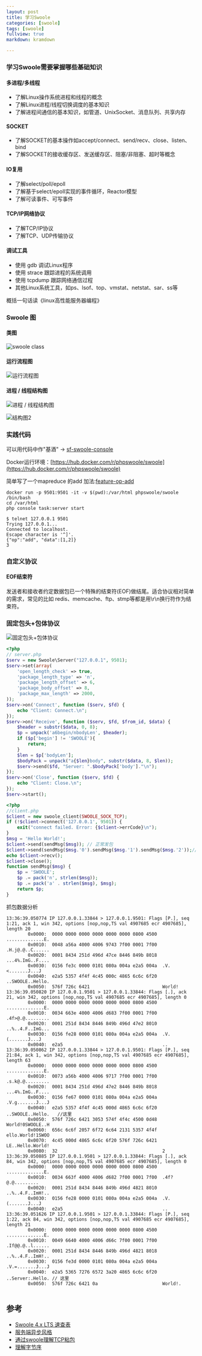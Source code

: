 ```yaml
---
layout: post
title: 学习Swoole
categories: [swoole]
tags: [swoole]
fullview: true
markdown: kramdown

---
```


### 学习Swoole需要掌握哪些基础知识

#### 多进程/多线程

* 了解Linux操作系统进程和线程的概念
* 了解Linux进程/线程切换调度的基本知识
* 了解进程间通信的基本知识，如管道、UnixSocket、消息队列、共享内存

#### SOCKET

* 了解SOCKET的基本操作如accept/connect、send/recv、close、listen、bind
* 了解SOCKET的接收缓存区、发送缓存区、阻塞/非阻塞、超时等概念


#### IO复用

* 了解select/poll/epoll
* 了解基于select/epoll实现的事件循环，Reactor模型
* 了解可读事件、可写事件


#### TCP/IP网络协议

* 了解TCP/IP协议
* 了解TCP、UDP传输协议

#### 调试工具

* 使用 gdb 调试Linux程序
* 使用 strace 跟踪进程的系统调用
* 使用 tcpdump 跟踪网络通信过程
* 其他Linux系统工具，如ps、lsof、top、vmstat、netstat、sar、ss等

概括一句话读《linux高性能服务器编程》

### Swoole 图

#### 类图

![swoole class](/assets/media/WX20200301-072210@2x.png)

#### 运行流程图

![运行流程图](https://wiki.swoole.com/_images/server/running_process.jpg)

#### 进程 / 线程结构图

![进程 / 线程结构图](https://wiki.swoole.com/_images/server/process_structure.jpg)

![结构图2](https://wiki.swoole.com/_images/server/process_structure_2.png)


### 实践代码

可以用代码中作"基酒" -> [sf-swoole-console](https://github.com/superman2014/sf-swoole-console)

Docker运行环境：[https://hub.docker.com/r/phpswoole/swoole](https://hub.docker.com/r/phpswoole/swoole)

简单写了一个mapreduce 的add 加法:[feature-op-add](https://github.com/superman2014/sf-swoole-console/tree/feature-op-add)

```
docker run -p 9501:9501 -it -v $(pwd):/var/html phpswoole/swoole  /bin/bash
cd /var/html
php console task:server start
```

```
$ telnet 127.0.0.1 9501
Trying 127.0.0.1...
Connected to localhost.
Escape character is '^]'.
{"op":"add", "data":[1,2]}
3
```

### 自定义协议

#### EOF结束符

发送者和接收者约定数据包已一个特殊的结束符(EOF)做结尾。适合协议相对简单的需求，常见的比如 redis、memcache、ftp、stmp等都是用\r\n换行符作为结束符。

### 固定包头+包体协议

![固定包头+包体协议](https://opso.coding.me/images/swoole_pack.png)

```php
<?php
// server.php
$serv = new Swoole\Server("127.0.0.1", 9501);
$serv->set(array(
    'open_length_check' => true,
    'package_length_type' => 'n',
    'package_length_offset' => 6,
    'package_body_offset' => 8,
    'package_max_length' => 2000,
));
$serv->on('Connect', function ($serv, $fd) {
    echo "Client: Connect.\n";
});
$serv->on('Receive', function ($serv, $fd, $from_id, $data) {
	$header = substr($data, 0, 8);
	$p = unpack('a6begin/nbodyLen', $header);
	if ($p['begin'] != 'SWOOLE'){
		return;
	}
	$len = $p['bodyLen'];
	$bodyPack = unpack("a{$len}body", substr($data, 8, $len));
    $serv->send($fd, "Server: ".$bodyPack['body']."\n");
});
$serv->on('Close', function ($serv, $fd) {
    echo "Client: Close.\n";
});
$serv->start();
```

```php
<?php
//client.php
$client = new swoole_client(SWOOLE_SOCK_TCP);
if (!$client->connect('127.0.0.1', 9501)) {
	exit("connect failed. Error: {$client->errCode}\n");
}
$msg = 'Hello World!';
$client->send(sendMsg($msg)); // 正常发包
$client->send(sendMsg($msg.'0').sendMsg($msg.'1').sendMsg($msg.'2'));// 模拟粘包
echo $client->recv();
$client->close();
function sendMsg($msg) {
	$p = 'SWOOLE';
	$p .= pack('n', strlen($msg));
	$p .= pack('a' . strlen($msg), $msg);
	return $p;
}
```


抓包数据分析

```
13:36:39.050774 IP 127.0.0.1.33844 > 127.0.0.1.9501: Flags [P.], seq 1:21, ack 1, win 342, options [nop,nop,TS val 4907685 ecr 4907685], length 20
        0x0000:  0000 0000 0000 0000 0000 0000 0800 4500  ..............E.
        0x0010:  0048 a56a 4000 4006 9743 7f00 0001 7f00  .H.j@.@..C......
        0x0020:  0001 8434 251d 496d 47ce 8446 849b 8018  ...4%.ImG..F....
        0x0030:  0156 fe3c 0000 0101 080a 004a e2a5 004a  .V.<.......J...J
        0x0040:  e2a5 5357 4f4f 4c45 000c 4865 6c6c 6f20  ..SWOOLE..Hello.
        0x0050:  576f 726c 6421                           World!
13:36:39.050820 IP 127.0.0.1.9501 > 127.0.0.1.33844: Flags [.], ack 21, win 342, options [nop,nop,TS val 4907685 ecr 4907685], length 0
        0x0000:  0000 0000 0000 0000 0000 0000 0800 4500  ..............E.
        0x0010:  0034 663e 4000 4006 d683 7f00 0001 7f00  .4f>@.@.........
        0x0020:  0001 251d 8434 8446 849b 496d 47e2 8010  ..%..4.F..ImG...
        0x0030:  0156 fe28 0000 0101 080a 004a e2a5 004a  .V.(.......J...J
        0x0040:  e2a5                                     ..
13:36:39.050862 IP 127.0.0.1.33844 > 127.0.0.1.9501: Flags [P.], seq 21:84, ack 1, win 342, options [nop,nop,TS val 4907685 ecr 4907685], length 63
        0x0000:  0000 0000 0000 0000 0000 0000 0800 4500  ..............E.
        0x0010:  0073 a56b 4000 4006 9717 7f00 0001 7f00  .s.k@.@.........
        0x0020:  0001 8434 251d 496d 47e2 8446 849b 8018  ...4%.ImG..F....
        0x0030:  0156 fe67 0000 0101 080a 004a e2a5 004a  .V.g.......J...J
        0x0040:  e2a5 5357 4f4f 4c45 000d 4865 6c6c 6f20  ..SWOOLE..Hello.   //这里
        0x0050:  576f 726c 6421 3053 574f 4f4c 4500 0d48  World!0SWOOLE..H
        0x0060:  656c 6c6f 2057 6f72 6c64 2131 5357 4f4f  ello.World!1SWOO
        0x0070:  4c45 000d 4865 6c6c 6f20 576f 726c 6421  LE..Hello.World!
        0x0080:  32                                       2
13:36:39.050885 IP 127.0.0.1.9501 > 127.0.0.1.33844: Flags [.], ack 84, win 342, options [nop,nop,TS val 4907685 ecr 4907685], length 0
        0x0000:  0000 0000 0000 0000 0000 0000 0800 4500  ..............E.
        0x0010:  0034 663f 4000 4006 d682 7f00 0001 7f00  .4f?@.@.........
        0x0020:  0001 251d 8434 8446 849b 496d 4821 8010  ..%..4.F..ImH!..
        0x0030:  0156 fe28 0000 0101 080a 004a e2a5 004a  .V.(.......J...J
        0x0040:  e2a5                                     ..
13:36:39.051626 IP 127.0.0.1.9501 > 127.0.0.1.33844: Flags [P.], seq 1:22, ack 84, win 342, options [nop,nop,TS val 4907685 ecr 4907685], length 21
        0x0000:  0000 0000 0000 0000 0000 0000 0800 4500  ..............E.
        0x0010:  0049 6640 4000 4006 d66c 7f00 0001 7f00  .If@@.@..l......
        0x0020:  0001 251d 8434 8446 849b 496d 4821 8018  ..%..4.F..ImH!..
        0x0030:  0156 fe3d 0000 0101 080a 004a e2a5 004a  .V.=.......J...J
        0x0040:  e2a5 5365 7276 6572 3a20 4865 6c6c 6f20  ..Server:.Hello. // 这里
        0x0050:  576f 726c 6421 0a                        World!.


```



## 参考

* [Swoole 4.x LTS 速查表](https://toxmc.github.io/swoole-cs.github.io/)
* [服务端异步风格](https://wiki.swoole.com/#/server/init)
* [通过swoole理解TCP粘包](https://opso.coding.me/post/swoole-tcp-pack/)
* [理解字节序](https://www.ruanyifeng.com/blog/2016/11/byte-order.html)
